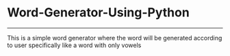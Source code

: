 # Word-Generator-Using-Python
-----------------------------
This is a simple word generator where the word will be generated according to user specifically like a word with only vowels
